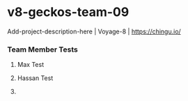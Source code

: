 # v8-geckos-team-09
Add-project-description-here | Voyage-8 | https://chingu.io/

### Team Member Tests

1. Max Test

2. Hassan Test

3.
